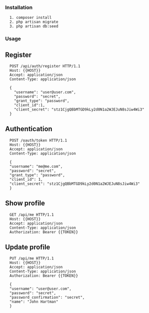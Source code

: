 ### Installation

      1. composer install
      2. php artisan migrate
      3. php artisan db:seed

### Usage

## Register

      POST /api/auth/register HTTP/1.1
      Host: {{HOST}}
      Accept: application/json
      Content-Type: application/json

      {
      	"username": "user@user.com",
      	"password": "secret",
      	"grant_type": "password",
      	"client_id":1,
      	"client_secret": "stz1CjgQBbMTGD9kLy2d0N1a2WJEJuN8sJiw4Wi3"
      }

## Authentication

      POST /oauth/token HTTP/1.1
      Host: {{HOST}}
      Accept: application/json
      Content-Type: application/json

      {
      "username": "me@me.com",
      "password": "secret",
      "grant_type": "password",
      "client_id": 1,
      "client_secret": "stz1CjgQBbMTGD9kLy2d0N1a2WJEJuN8sJiw4Wi3"
      }

## Show profile

      GET /api/me HTTP/1.1
      Host: {{HOST}}
      Accept: application/json
      Content-Type: application/json
      Authorization: Bearer {{TOKEN}}

## Update profile

      PUT /api/me HTTP/1.1
      Host: {{HOST}}
      Accept: application/json
      Content-Type: application/json
      Authorization: Bearer {{TOKEN}}

      {
      "username": "user@user.com",
      "password": "secret",
      "password_confirmation": "secret",
      "name": "John Hartman"
      }
